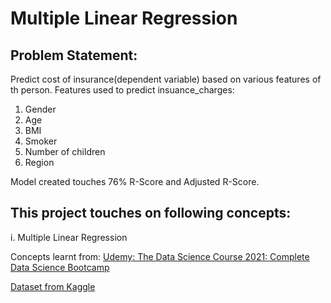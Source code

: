 #  Multiple Linear Regression

## Problem Statement:
Predict cost of insurance(dependent variable) based on various features of th person.
Features used to predict insuance_charges:
1. Gender
2. Age
3. BMI
4. Smoker
5. Number of children
6. Region

Model created touches 76% R-Score and Adjusted R-Score.

## This project touches on following concepts:
i. Multiple Linear Regression

Concepts learnt from:
[Udemy: The Data Science Course 2021: Complete Data Science Bootcamp](https://www.udemy.com/course/the-data-science-course-complete-data-science-bootcamp/?utm_source=adwords&utm_medium=ACCCC&utm_campaign=Branded-Topic_la.EN_cc.INDIA&utm_content=deal4584&utm_term=_._ag_79702252923_._ad_533157593701_._kw_data+science+udemy_._de_c_._dm__._pl__._ti_kwd-384695900055_._li_1007785_._pd__._&matchtype=e&gclid=EAIaIQobChMIt-2829nC8gIVEVZgCh1oqgGXEAAYASAAEgJVq_D_BwE)

[Dataset from Kaggle](https://www.kaggle.com/mirichoi0218/insurance)